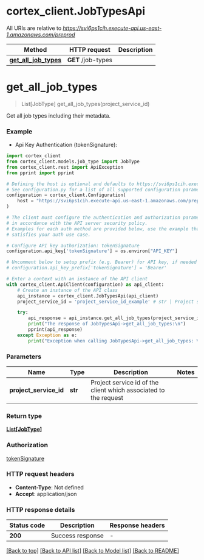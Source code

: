 # cortex_client.JobTypesApi

All URIs are relative to *https://svi6ps1cih.execute-api.us-east-1.amazonaws.com/preprod*

Method | HTTP request | Description
------------- | ------------- | -------------
[**get_all_job_types**](JobTypesApi.md#get_all_job_types) | **GET** /job-types | 


# **get_all_job_types**
> List[JobType] get_all_job_types(project_service_id)

Get all job types including their metadata.

### Example

* Api Key Authentication (tokenSignature):

```python
import cortex_client
from cortex_client.models.job_type import JobType
from cortex_client.rest import ApiException
from pprint import pprint

# Defining the host is optional and defaults to https://svi6ps1cih.execute-api.us-east-1.amazonaws.com/preprod
# See configuration.py for a list of all supported configuration parameters.
configuration = cortex_client.Configuration(
    host = "https://svi6ps1cih.execute-api.us-east-1.amazonaws.com/preprod"
)

# The client must configure the authentication and authorization parameters
# in accordance with the API server security policy.
# Examples for each auth method are provided below, use the example that
# satisfies your auth use case.

# Configure API key authorization: tokenSignature
configuration.api_key['tokenSignature'] = os.environ["API_KEY"]

# Uncomment below to setup prefix (e.g. Bearer) for API key, if needed
# configuration.api_key_prefix['tokenSignature'] = 'Bearer'

# Enter a context with an instance of the API client
with cortex_client.ApiClient(configuration) as api_client:
    # Create an instance of the API class
    api_instance = cortex_client.JobTypesApi(api_client)
    project_service_id = 'project_service_id_example' # str | Project service id of the client which associated to the request

    try:
        api_response = api_instance.get_all_job_types(project_service_id)
        print("The response of JobTypesApi->get_all_job_types:\n")
        pprint(api_response)
    except Exception as e:
        print("Exception when calling JobTypesApi->get_all_job_types: %s\n" % e)
```



### Parameters


Name | Type | Description  | Notes
------------- | ------------- | ------------- | -------------
 **project_service_id** | **str**| Project service id of the client which associated to the request | 

### Return type

[**List[JobType]**](JobType.md)

### Authorization

[tokenSignature](../README.md#tokenSignature)

### HTTP request headers

 - **Content-Type**: Not defined
 - **Accept**: application/json

### HTTP response details

| Status code | Description | Response headers |
|-------------|-------------|------------------|
**200** | Success response |  -  |

[[Back to top]](#) [[Back to API list]](../README.md#documentation-for-api-endpoints) [[Back to Model list]](../README.md#documentation-for-models) [[Back to README]](../README.md)

